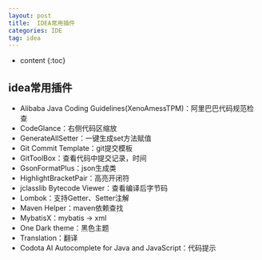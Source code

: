 ```yaml
---
layout: post
title:  IDEA常用插件
categories: IDE
tag: idea
---
```



* content
{:toc}


## idea常用插件

- Alibaba Java Coding Guidelines(XenoAmessTPM)：阿里巴巴代码规范检查
- CodeGlance：右侧代码区缩放
- GenerateAllSetter：一键生成set方法赋值
- Git Commit Template：git提交模板
- GitToolBox：查看代码中提交记录，时间
- GsonFormatPlus：json生成类
- HighlightBracketPair：高亮开闭符
- jclasslib Bytecode Viewer：查看编译后字节码
- Lombok：支持Getter、Setter注解
- Maven Helper：maven依赖查找
- MybatisX：mybatis -> xml
- One Dark theme：黑色主题
- Translation：翻译
- Codota AI Autocomplete for Java and JavaScript：代码提示